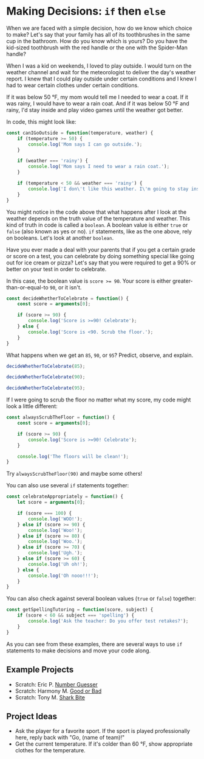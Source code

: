 # Making Decisions: `if` then `else`

When we are faced with a simple decision, how do we know which choice to make? Let's say that your family has all of its toothbrushes in the same cup in the bathroom. How do you know which is yours? Do you have the kid-sized toothbrush with the red handle or the one with the Spider-Man handle?

When I was a kid on weekends, I loved to play outside. I would turn on the weather channel and wait for the meteorologist to deliver the day's weather report. I knew that I could play outside under certain conditions and I knew I had to wear certain clothes under certain conditions.

If it was below 50 &deg;F, my mom would tell me I needed to wear a coat.
If it was rainy, I would have to wear a rain coat.
And if it was below 50 &deg;F and rainy, I'd stay inside and play video games until the weather got better.

In code, this might look like:

```js
const canIGoOutside = function(temperature, weather) {
    if (temperature >= 50) {
        console.log('Mom says I can go outside.');
    }

    if (weather === 'rainy') {
        console.log('Mom says I need to wear a rain coat.');
    }

    if (temperature < 50 && weather === 'rainy') {
        console.log('I don\'t like this weather. I\'m going to stay inside and play video games.');
    }
}
```

You might notice in the code above that what happens after I look at the weather depends on the truth value of the temperature and weather. This kind of truth in code is called a `boolean`. A boolean value is either `true` or `false` (also known as yes or no). `if` statements, like as the one above, rely on booleans. Let's look at another `boolean`.

Have you ever made a deal with your parents that if you get a certain grade or score on a test, you can celebrate by doing something special like going out for ice cream or pizza? Let's say that you were required to get a 90% or better on your test in order to celebrate. 

In this case, the boolean value is `score >= 90`. Your score is either greater-than-or-equal-to `90`, or it isn't.

```javascript
const decideWhetherToCelebrate = function() {
    const score = arguments[0];

    if (score >= 90) {
        console.log('Score is >=90! Celebrate');
    } else {
        console.log('Score is <90. Scrub the floor.');
    }
}
```

What happens when we get an `85`, `90`, or `95`? Predict, observe, and explain.

```js
decideWhetherToCelebrate(85);

decideWhetherToCelebrate(90);

decideWhetherToCelebrate(95);
```

If I were going to scrub the floor no matter what my score, my code might look a little different:

```javascript
const alwaysScrubTheFloor = function() {
    const score = arguments[0];

    if (score >= 90) {
        console.log('Score is >=90! Celebrate');
    }

    console.log('The floors will be clean!');
}
```

Try `alwaysScrubTheFloor(90)` and maybe some others!

You can also use several `if` statements together:

```javascript
const celebrateAppropriately = function() {
    let score = arguments[0];

    if (score === 100) {
        console.log('WOO!');
    } else if (score >= 90) {
        console.log('Woo!');
    } else if (score >= 80) {
        console.log('Woo.');
    } else if (score >= 70) {
        console.log('Ugh.');
    } else if (score >= 60) {
        console.log('Uh oh!');
    } else {
        console.log('Oh nooo!!!');
    }
}
```

You can also check against several boolean values (`true` or `false`) together:

```javascript
const getSpellingTutoring = function(score, subject) {
    if (score < 60 && subject === 'spelling') {
        console.log('Ask the teacher: Do you offer test retakes?');
    }
}
```

As you can see from these examples, there are several ways to use `if` statements to make decisions and move your code along.

## Example Projects

* Scratch: Eric P. [Number Guesser](https://scratch.mit.edu/projects/197671514/)
* Scratch: Harmony M. [Good or Bad](https://scratch.mit.edu/projects/203315796/)
* Scratch: Tony M. [Shark Bite](https://scratch.mit.edu/projects/197719344/)

## Project Ideas

* Ask the player for a favorite sport. If the sport is played professionally here, reply back with "Go, (name of team)!"
* Get the current temperature. If it's colder than 60 &deg;F, show appropriate clothes for the temperature.

